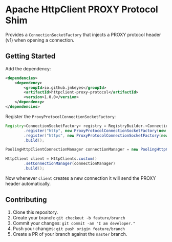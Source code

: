 Apache HttpClient PROXY Protocol Shim
=====================================

Provides a `ConnectionSocketFactory` that injects a PROXY protocol header (v1) when opening a connection.

Getting Started
----------------

Add the dependency:

```xml
<dependencies>
    <dependency>
        <groupId>io.github.jmkeyes</groupId>
        <artifactId>httpclient-proxy-protocol</artifactId>
        <version>1.0.0</version>
    </dependency>
</dependencies>
```

Register the `ProxyProtocolConnectionSocketFactory`:

```java
Registry<ConnectionSocketFactory> registry = RegistryBuilder.<ConnectionSocketFactory>create()
        .register("http", new ProxyProtocolConnectionSocketFactory(new PlainConnectionSocketFactory())
        .register("https", new ProxyProtocolConnectionSocketFactory(new SSLConnectionSocketFactory(sslContext)));
        .build();

PoolingHttpClientConnectionManager connectionManager = new PoolingHttpCLientConnectionManager(registry);

HttpClient client = HttpClients.custom()
        .setConnectionManager(connectionManager)
        .build();
```

Now whenever `client` creates a new connection it will send the PROXY header automatically.

Contributing
------------

  1. Clone this repository.
  2. Create your branch: `git checkout -b feature/branch`
  3. Commit your changes: `git commit -am "I am developer."`
  4. Push your changes: `git push origin feature/branch`
  5. Create a PR of your branch against the `master` branch.
